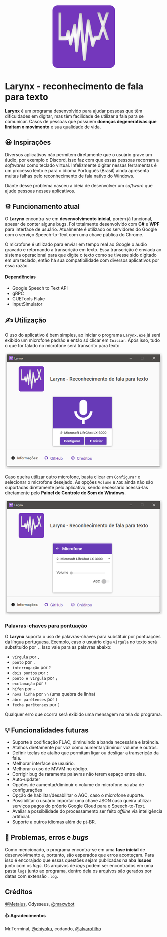 <div align="center">
  <img src="https://raw.githubusercontent.com/Metalus/Larynx/master/Larynx/Resources/larynx_310px.png" width=200>
</div>

# Larynx - reconhecimento de fala para texto
**Larynx** é um programa desenvolvido para ajudar pessoas que têm dificuldades em digitar, mas têm facilidade de utilizar a fala para se comunicar. Casos de pessoas que possuem __doenças degenerativas que limitam o movimento__ e sua qualidade de vida.

## 😃 Inspirações
Diversos aplicativos não permitem diretamente que o usuário grave um áudio, por exemplo o Discord, isso faz com que essas pessoas recorram a *softwares* como teclado virtual. Infelizmente digitar nessas ferramentas é um processo lento e para o idioma Português (Brasil) ainda apresenta muitas falhas pelo reconhecimento de fala nativo do Windows.

Diante desse problema nasceu a ideia de desenvolver um *software* que ajude pessoas nesses aplicativos.

## ⚙️ Funcionamento atual
O **Larynx** encontra-se em __desenvolvimento inicial__, porém já funcional, apesar de conter alguns bugs. Foi totalmente desenvolvido com **C#** e **WPF** para interface de usuário. Atualmente é utilizado os servidores do Google com o serviço Speech-to-Text com uma chave pública do Chrome.

O microfone é utilizado para enviar em tempo real ao Google o áudio gravado e retornando a transcrição em texto. Essa transcrição é enviada ao sistema operacional para que digite o texto como se tivesse sido digitado em um teclado, então há sua compatibilidade com diversos aplicativos por essa razão. 

#### Dependências
- Google Speech to Text API
- gRPC
- CUETools Flake
- InputSimulator

## ✍️ Utilização
O uso do aplicativo é bem simples, ao iniciar o programa ```Larynx.exe``` já será exibido um microfone padrão e então só clicar em ```Iniciar```. Após isso, tudo o que for falado no microfone será transcrito para texto.

![MainView](Larynx/Resources/MainView_screen.png)

Caso queira utilizar outro microfone, basta clicar em ```Configurar``` e selecionar o microfone desejado. As opções ```Volume``` e ```AGC``` ainda não são suportadas diretamente pelo aplicativo, sendo necessário acessá-las diretamente pelo __Painel de Controle de Som do Windows__.

![ConfigView_screen.png](Larynx/Resources/ConfigView_screen.png)

### Palavras-chaves para pontuação
O **Larynx** suporta o uso de palavras-chaves para substituir por pontuações da língua portuguesa. Exemplo, caso o usuário diga ```vírgula``` no texto será substituído por ```,```. Isso vale para as palavras abaixo:
- ```vírgula``` por ```,```
- ```ponto``` por ```.```
- ```interrogação``` por ```?```
- ```dois pontos``` por ```:```
- ```ponto e vírgula``` por ```;```
- ```exclamação``` por ```!```
- ```hífen``` por ```-```
- ```nova linha``` por ```\n``` (uma quebra de linha)
- ```abre parêtenses``` por ```(```
- ```fecha parêtenses``` por ```)```

Qualquer erro que ocorra será exibido uma mensagem na tela do programa.

## 💡 Funcionalidades futuras
- Suporte à codificação FLAC, diminuindo a banda necessária e latência.
- Atalhos diretamente por voz como aumentar/diminuir volume e outros.
- Definir teclas de atalho que permitam ligar ou desligar a transcrição da fala.
- Melhorar interface de usuário.
- Melhorar o uso de MVVM no código.
- Corrigir bug de raramente palavras não terem espaço entre elas.
- Auto-updater
- Opções de aumentar/diminuir o volume do microfone na aba de configurações
- Opção de habilitar/desabilitar o AGC, caso o microfone suporte.
- Possibilitar o usuário importar uma chave JSON caso queira utilizar serviços pagos do próprio Google Cloud para o Speech-to-Text.
- Avaliar a possibilidade do processamento ser feito *offline* via inteligência artificial.
- Suporte a outros idiomas além de pt-BR.

## 🐞 Problemas, erros e *bugs*
Como mencionado, o programa encontra-se em uma __fase inicial__ de desenvolvimento e, portanto, são esperados que erros aconteçam. Para isso é encorajado que essas questões sejam publicadas na aba **Issues** junto com os *logs*. Os arquivos de *logs* podem ser encontrados em uma pasta ```logs``` junto ao programa, dentro dela os arquivos são gerados por datas com extensão ```.log```.

## Créditos
[@Metalus](https://github.com/Metalus), Odysseus, [@maxwbot](https://github.com/maxwbot)
#### 👍 Agradecimentos
Mr.Terminal, [@chiyoku](https://github.com/chiyoku), codando, [@alvarofilho](https://github.com/alvarofilho)